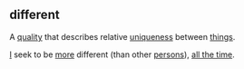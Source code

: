 ## different

A [quality](quality.md) that describes relative [uniqueness](unique.md) between [things](thing.md).  

[I](me.md) seek to be [more](more.md) different (than other [persons](person.md)), [all the time](all_the_time.md).  
